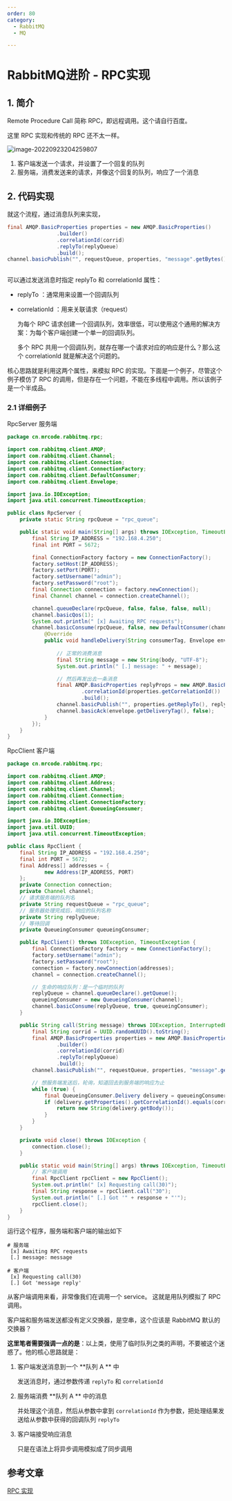 ```yaml
---
order: 80
category:
  - RabbitMQ  
  - MQ

---
```


# RabbitMQ进阶 - RPC实现

## 1. 简介

Remote Procedure Call 简称 RPC，即远程调用。这个请自行百度。

这里 RPC 实现和传统的 RPC 还不太一样。

![image-20220923204259807](https://zszblog.oss-cn-beijing.aliyuncs.com/zszblog/image-20220923204259807.png)

1. 客户端发送一个请求，并设置了一个回复的队列
2. 服务端，消费发送来的请求，并像这个回复的队列，响应了一个消息

## 2. 代码实现

就这个流程，通过消息队列来实现，

```java
final AMQP.BasicProperties properties = new AMQP.BasicProperties()
                .builder()
                .correlationId(corrid)
                .replyTo(replyQueue)
                .build();
channel.basicPublish("", requestQueue, properties, "message".getBytes());
    
```

可以通过发送消息时指定 replyTo 和 correlationId 属性：

- replyTo ：通常用来设置一个回调队列

- correlationId ：用来关联请求（request）

  为每个 RPC 请求创建一个回调队列，效率很低，可以使用这个通用的解决方案：为每个客户端创建一个单一的回调队列。

  多个 RPC 共用一个回调队列，就存在哪一个请求对应的响应是什么？那么这个 correlationId 就是解决这个问题的。

核心思路就是利用这两个属性，来模拟 RPC 的实现。下面是一个例子，尽管这个例子模仿了 RPC 的调用，但是存在一个问题，不能在多线程中调用。所以该例子是一个半成品。

### 2.1 详细例子

RpcServer 服务端

```java
package cn.mrcode.rabbitmq.rpc;

import com.rabbitmq.client.AMQP;
import com.rabbitmq.client.Channel;
import com.rabbitmq.client.Connection;
import com.rabbitmq.client.ConnectionFactory;
import com.rabbitmq.client.DefaultConsumer;
import com.rabbitmq.client.Envelope;

import java.io.IOException;
import java.util.concurrent.TimeoutException;

public class RpcServer {
    private static String rpcQueue = "rpc_queue";

    public static void main(String[] args) throws IOException, TimeoutException {
        final String IP_ADDRESS = "192.168.4.250";
        final int PORT = 5672;

        final ConnectionFactory factory = new ConnectionFactory();
        factory.setHost(IP_ADDRESS);
        factory.setPort(PORT);
        factory.setUsername("admin");
        factory.setPassword("root");
        final Connection connection = factory.newConnection();
        final Channel channel = connection.createChannel();

        channel.queueDeclare(rpcQueue, false, false, false, null);
        channel.basicQos(1);
        System.out.println(" [x] Awaiting RPC requests");
        channel.basicConsume(rpcQueue, false, new DefaultConsumer(channel) {
            @Override
            public void handleDelivery(String consumerTag, Envelope envelope, AMQP.BasicProperties properties, byte[] body) throws IOException {
                
                // 正常的消费消息
                final String message = new String(body, "UTF-8");
                System.out.println(" [.] message: " + message);

                // 然后再发出去一条消息
                final AMQP.BasicProperties replyProps = new AMQP.BasicProperties().builder()
                        .correlationId(properties.getCorrelationId())
                        .build();
                channel.basicPublish("", properties.getReplyTo(), replyProps, (message + " reply").getBytes());
                channel.basicAck(envelope.getDeliveryTag(), false);
            }
        });
    }
}
```

RpcClient 客户端

```java
package cn.mrcode.rabbitmq.rpc;

import com.rabbitmq.client.AMQP;
import com.rabbitmq.client.Address;
import com.rabbitmq.client.Channel;
import com.rabbitmq.client.Connection;
import com.rabbitmq.client.ConnectionFactory;
import com.rabbitmq.client.QueueingConsumer;

import java.io.IOException;
import java.util.UUID;
import java.util.concurrent.TimeoutException;

public class RpcClient {
    final String IP_ADDRESS = "192.168.4.250";
    final int PORT = 5672;
    final Address[] addresses = {
            new Address(IP_ADDRESS, PORT)
    };
    private Connection connection;
    private Channel channel;
    // 请求服务端的队列名
    private String requestQueue = "rpc_queue";
    // 服务器处理完成后，响应的队列名称
    private String replyQueue;
    // 等待回调
    private QueueingConsumer queueingConsumer;

    public RpcClient() throws IOException, TimeoutException {
        final ConnectionFactory factory = new ConnectionFactory();
        factory.setUsername("admin");
        factory.setPassword("root");
        connection = factory.newConnection(addresses);
        channel = connection.createChannel();

        // 生命的响应队列：是一个临时的队列
        replyQueue = channel.queueDeclare().getQueue();
        queueingConsumer = new QueueingConsumer(channel);
        channel.basicConsume(replyQueue, true, queueingConsumer);
    }

    public String call(String message) throws IOException, InterruptedException {
        final String corrid = UUID.randomUUID().toString();
        final AMQP.BasicProperties properties = new AMQP.BasicProperties()
                .builder()
                .correlationId(corrid)
                .replyTo(replyQueue)
                .build();
        channel.basicPublish("", requestQueue, properties, "message".getBytes());

        // 想服务端发送后，轮询，知道回去到服务端的响应为止
        while (true) {
            final QueueingConsumer.Delivery delivery = queueingConsumer.nextDelivery();
            if (delivery.getProperties().getCorrelationId().equals(corrid)) {
                return new String(delivery.getBody());
            }
        }
    }

    private void close() throws IOException {
        connection.close();
    }

    public static void main(String[] args) throws IOException, TimeoutException, InterruptedException {
        // 客户端调用
        final RpcClient rpcClient = new RpcClient();
        System.out.println(" [x] Requesting call(30)");
        final String response = rpcClient.call("30");
        System.out.println(" [.] Got '" + response + "'");
        rpcClient.close();
    }
}
```

运行这个程序，服务端和客户端的输出如下

```text
# 服务端
 [x] Awaiting RPC requests
 [.] message: message

# 客户端
 [x] Requesting call(30)
 [.] Got 'message reply'
```

从客户端调用来看，非常像我们在调用一个 service。 这就是用队列模拟了 RPC 调用。

客户端和服务端发送都没有定义交换器，是空串，这个应该是 RabbitMQ 默认的交换器？

**这里笔者需要强调一点的是**：以上类，使用了临时队列之类的声明，不要被这个迷惑了。他的核心思路就是：

1. 客户端发送消息到一个 **队列 A ** 中

   发送消息时，通过参数传递 `replyTo` 和 `correlationId`

2. 服务端消费 **队列 A ** 中的消息

   并处理这个消息，然后从参数中拿到 `correlationId` 作为参数，把处理结果发送给从参数中获得的回调队列 `replyTo`

3. 客户端接受响应消息

   只是在语法上将异步调用模拟成了同步调用

## 参考文章

[RPC 实现](https://zq99299.github.io/mq-tutorial/rabbitmq-ac/04/06.html)